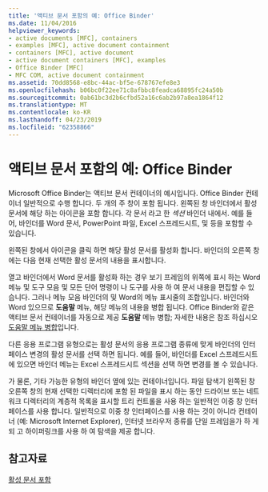 ```yaml
---
title: '액티브 문서 포함의 예: Office Binder'
ms.date: 11/04/2016
helpviewer_keywords:
- active documents [MFC], containers
- examples [MFC], active document containment
- containers [MFC], active document
- active document containers [MFC], examples
- Office Binder [MFC]
- MFC COM, active document containment
ms.assetid: 70dd8568-e8bc-44ac-bf5e-678767efe8e3
ms.openlocfilehash: b06bc0f22ee71c8afbbc8feadca68895fc24a50b
ms.sourcegitcommit: 0ab61bc3d2b6cfbd52a16c6ab2b97a8ea1864f12
ms.translationtype: MT
ms.contentlocale: ko-KR
ms.lasthandoff: 04/23/2019
ms.locfileid: "62358866"
---
```

# <a name="example-of-active-document-containment-office-binder"></a>액티브 문서 포함의 예: Office Binder

Microsoft Office Binder는 액티브 문서 컨테이너의 예시입니다. Office Binder 컨테이너 일반적으로 수행 합니다. 두 개의 주 창이 포함 됩니다. 왼쪽된 창 바인더에서 활성 문서에 해당 하는 아이콘을 포함 합니다. 각 문서 라고 한 *섹션* 바인더 내에서. 예를 들어, 바인더를 Word 문서, PowerPoint 파일, Excel 스프레드시트, 및 등을 포함할 수 있습니다.

왼쪽된 창에서 아이콘을 클릭 하면 해당 활성 문서를 활성화 합니다. 바인더의 오른쪽 창에는 다음 현재 선택한 활성 문서의 내용을 표시합니다.

열고 바인더에서 Word 문서를 활성화 하는 경우 보기 프레임의 위쪽에 표시 하는 Word 메뉴 및 도구 모음 및 모든 단어 명령이 나 도구를 사용 하 여 문서 내용을 편집할 수 있습니다. 그러나 메뉴 모음 바인더의 및 Word의 메뉴 표시줄의 조합입니다. 바인더와 Word 있으므로 **도움말** 메뉴, 해당 메뉴의 내용을 병합 됩니다. Office Binder와 같은 액티브 문서 컨테이너를 자동으로 제공 **도움말** 메뉴 병합; 자세한 내용은 참조 하십시오 [도움말 메뉴 병합](../mfc/help-menu-merging.md)입니다.

다른 응용 프로그램 유형으로는 활성 문서의 응용 프로그램 종류에 맞게 바인더의 인터페이스 변경의 활성 문서를 선택 하면 됩니다. 예를 들어, 바인더를 Excel 스프레드시트에 있으면 바인더 메뉴는 Excel 스프레드시트 섹션을 선택 하면 변경를 볼 수 있습니다.

가 물론, 기타 가능한 유형의 바인더 옆에 있는 컨테이너입니다. 파일 탐색기 왼쪽된 창 오른쪽 창의 현재 선택한 디렉터리에 포함 된 파일을 표시 하는 동안 드라이브 또는 네트워크 디렉터리의 계층적 목록을 표시할 트리 컨트롤을 사용 하는 일반적인 이중 창 인터페이스를 사용 합니다. 일반적으로 이중 창 인터페이스를 사용 하는 것이 아니라 컨테이너 (예: Microsoft Internet Explorer), 인터넷 브라우저 종류를 단일 프레임을가 하 게 되 고 하이퍼링크를 사용 하 여 탐색을 제공 합니다.

## <a name="see-also"></a>참고자료

[활성 문서 포함](../mfc/active-document-containment.md)
